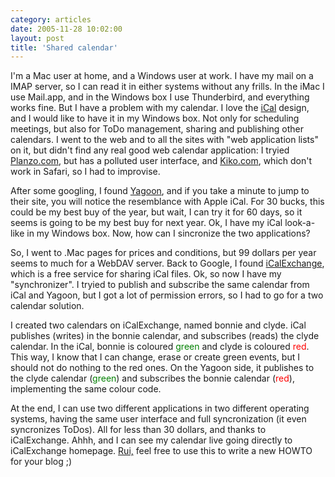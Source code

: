 ```yaml
---
category: articles
date: 2005-11-28 10:02:00
layout: post
title: 'Shared calendar'
---
```


<p>I'm a Mac user at home, and a Windows user at work. I have my mail on a IMAP server, so I can read it in either systems without any frills. In the iMac I use Mail.app, and in the Windows box I use Thunderbird, and everything works fine. But I have a problem with my calendar. I love the <a href="http://www.apple.com/macosx/features/ical/">iCal</a> design, and I would like to have it in my Windows box. Not only for scheduling meetings, but also for ToDo management, sharing and publishing other calendars. I went to the web and to all the sites with "web application lists" on it, but didn't find any real good web calendar application: I tryied <a href="http://planzo.com">Planzo.com</a>, but has a polluted user interface, and <a href="http://kiko.com">Kiko.com</a>, which don't work in Safari, so I had to improvise.</p>

<p>After some googling, I found <a href="http://www.yagoon.com/">Yagoon</a>, and if you take a minute to jump to their site, you will notice the resemblance with Apple iCal. For 30 bucks, this could be my best buy of the year, but wait, I can try it for 60 days, so it seems is going to be my best buy for next year. Ok, I have my iCal look-a-like in my Windows box. Now, how can I sincronize the two applications?</p>

<p>So, I went to .Mac pages for prices and conditions, but 99 dollars per year seems to much for a WebDAV server. Back to Google, I found <a href="http://icalx.com/">iCalExchange</a>, which is a free service for sharing iCal files. Ok, so now I have my "synchronizer". I tryied to publish and subscribe the same calendar from iCal and Yagoon, but I got a lot of permission errors, so I had to go for a two calendar solution.</p>

<p>I created two calendars on iCalExchange, named bonnie and clyde. iCal publishes (writes) in the bonnie calendar, and subscribes (reads) the clyde calendar. In the iCal, bonnie is coloured <font color="green">green</font> and clyde is coloured <font color="red">red</font>. This way, I know that I can change, erase or create green events, but I should not do nothing to the red ones. On the Yagoon side, it publishes to the clyde calendar (<font color="green">green</font>) and subscribes the bonnie calendar (<font color="red">red</font>), implementing the same colour code.</p>

<p>At the end, I can use two different applications in two different operating systems, having the same user interface and full syncronization (it even syncronizes ToDos). All for less than 30 dollars, and thanks to iCalExchange. Ahhh, and I can see my calendar live going directly to iCalExchange homepage. <a href="http://the.taoofmac.com">Rui,</a> feel free to use this to write a new HOWTO for your blog ;)</p>
